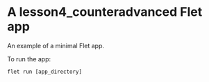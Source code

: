 # A lesson4_counteradvanced Flet app

An example of a minimal Flet app.

To run the app:

```
flet run [app_directory]
```